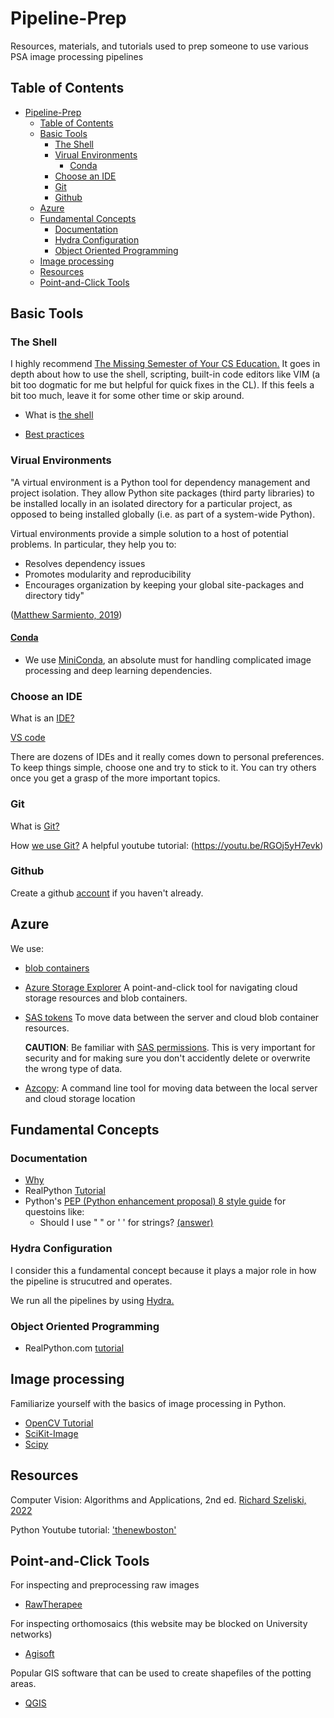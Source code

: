 # Pipeline-Prep
Resources, materials, and tutorials used to prep someone to use various PSA image processing pipelines

## Table of Contents
- [Pipeline-Prep](#pipeline-prep)
  - [Table of Contents](#table-of-contents)
  - [Basic Tools](#basic-tools)
    - [The Shell](#the-shell)
    - [Virual Environments](#virual-environments)
      - [Conda](#conda)
    - [Choose an IDE](#choose-an-ide)
    - [Git](#git)
    - [Github](#github)
  - [Azure](#azure)
  - [Fundamental Concepts](#fundamental-concepts)
    - [Documentation](#documentation)
    - [Hydra Configuration](#hydra-configuration)
    - [Object Oriented Programming](#object-oriented-programming)
  - [Image processing](#image-processing)
  - [Resources](#resources)
  - [Point-and-Click Tools](#point-and-click-tools)


## Basic Tools

### The Shell

I highly recommend [The Missing Semester of Your CS Education.](https://missing.csail.mit.edu/) It goes in depth about how to use the shell, scripting, built-in code editors like VIM (a bit too dogmatic for me but helpful for quick fixes in the CL). If this feels a bit too much, leave it for some other time or skip around.

- What is [the shell](https://www.datacamp.com/blog/what-is-shell)

- [Best practices](https://sharats.me/posts/shell-script-best-practices/)

### Virual Environments

"A virtual environment is a Python tool for dependency management and project isolation. They allow Python site packages (third party libraries) to be installed locally in an isolated directory for a particular project, as opposed to being installed globally (i.e. as part of a system-wide Python).

Virtual environments provide a simple solution to a host of potential problems. In particular, they help you to:

- Resolves dependency issues
- Promotes modularity and reproducibility
- Encourages organization by keeping your global site-packages and directory tidy"

([Matthew Sarmiento, 2019](https://towardsdatascience.com/virtual-environments-104c62d48c54#ee81))

#### [Conda](https://docs.conda.io/projects/conda/en/latest/user-guide/concepts/environments.html)

- We use [MiniConda](https://docs.conda.io/en/latest/miniconda.html), an absolute must for handling complicated image processing and deep learning dependencies.

### Choose an IDE

What is an [IDE?](https://www.codecademy.com/article/what-is-an-ide)

[VS code](https://code.visualstudio.com/)

There are dozens of IDEs and it really comes down to personal preferences. To keep things simple, choose one and try to stick to it. You can try others once you get a grasp of the more important topics. 

### Git

What is [Git?](https://www.atlassian.com/git/tutorials/what-is-version-control)

How [we use Git?](https://www.atlassian.com/git/tutorials/comparing-workflows/gitflow-workflow)
  A helpful youtube tutorial: (https://youtu.be/RGOj5yH7evk)
  
### Github
Create a github [account](https://github.com/) if you haven't already.

## Azure

We use:
- [blob containers](https://learn.microsoft.com/en-us/azure/storage/blobs/storage-blobs-introduction) 

- [Azure Storage Explorer](https://azure.microsoft.com/en-us/products/storage/storage-explorer/#features)
A point-and-click tool for navigating cloud storage resources and blob containers.

- [SAS tokens](https://learn.microsoft.com/en-us/azure/cognitive-services/translator/document-translation/create-sas-tokens?source=recommendations&tabs=Containers) 
To move data between the server and cloud blob container resources.

  **CAUTION**: Be familiar with [SAS permissions](https://learn.microsoft.com/en-us/rest/api/storageservices/create-user-delegation-sas#specify-permissions). This is very important for security and for making sure you don't accidently delete or overwrite the wrong type of data.

- [Azcopy](https://learn.microsoft.com/en-us/azure/storage/common/storage-use-azcopy-v10):
A command line tool for moving data between the local server and cloud storage location 

## Fundamental Concepts

### Documentation

- [Why](https://softwareengineering.stackexchange.com/a/121787)
- RealPython [Tutorial](https://realpython.com/documenting-python-code/)
- Python's [PEP (Python enhancement proposal) 8 style guide](https://peps.python.org/pep-0008/) for questoins like: 
  - Should I use " " or ' ' for strings? [(answer)](https://peps.python.org/pep-0008/#string-quotes)

### Hydra Configuration

I consider this a fundamental concept because it plays a major role in how the pipeline is strucutred and operates.

We run all the pipelines by using [Hydra.](https://hydra.cc/docs/intro/) 

### Object Oriented Programming

- RealPython.com [tutorial](https://realpython.com/python3-object-oriented-programming/)

## Image processing

Familiarize yourself with the basics of image processing in Python.

- [OpenCV Tutorial](https://opencv24-python-tutorials.readthedocs.io/en/latest/py_tutorials/py_tutorials.html)
- [SciKit-Image](https://scikit-image.org/docs/stable/auto_examples/)
- [Scipy](https://scipy-lectures.org/advanced/image_processing/)

## Resources

Computer Vision: Algorithms and Applications, 2nd ed. [Richard Szeliski, 2022](https://szeliski.org/Book/)

Python Youtube tutorial: ['thenewboston'](https://youtube.com/playlist?list=PL6gx4Cwl9DGAcbMi1sH6oAMk4JHw91mC_)

## Point-and-Click Tools

For inspecting and preprocessing raw images
- [RawTherapee](https://www.rawtherapee.com/)

For inspecting orthomosaics (this website may be blocked on University networks)
- [Agisoft](https://www.agisoft.com/)

Popular GIS software that can be used to create shapefiles of the potting areas.
- [QGIS](https://www.qgis.org/en/site/)
